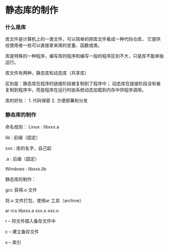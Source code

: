 # 静态库的制作

### 什么是库

库文件是计算机上的一类文件，可以简单的把库文件看成一种代码仓库，
它提供给使用者一些可以直接拿来用的变量、函数或类。

库是特殊的一种程序，编写库的程序和编写一般的程序区别不大，只是库不能单独运行。

库文件有两种，静态库和动态库（共享库）

区别是：静态库在程序的链接阶段被复制到了程序中；
动态库在链接阶段没有被复制到程序中，而是程序在运行时由系统动态加载到内存中供程序调用。

库的好处： 1. 代码保密 2. 方便部署和分发

### 静态库的制作

命名规则：
 Linux : libxxx.a

lib : 前缀（固定）

xxx : 库的名字，自己起

.a : 后缀（固定）

 Windows : libxxx.lib

 静态库的制作：

 gcc 获得.o 文件

 将.o 文件打包，使用ar 工具（archive）

ar rcs libxxx.a xxx.o xxx.o

r – 将文件插入备存文件中

c – 建立备存文件

s – 索引